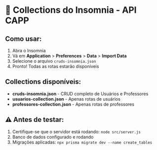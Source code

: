 # 🧪 Collections do Insomnia - API CAPP

## Como usar:

1. Abra o Insomnia
2. Vá em **Application** > **Preferences** > **Data** > **Import Data**
3. Selecione o arquivo `cruds-insomnia.json`
4. Pronto! Todas as rotas estarão disponíveis

## Collections disponíveis:

- **cruds-insomnia.json** - CRUD completo de Usuários e Professores
- **usuarios-collection.json** - Apenas rotas de usuários
- **professores-collection.json** - Apenas rotas de professores

## ⚠️ Antes de testar:
1. Certifique-se que o servidor está rodando: `node src/server.js`
2. Banco de dados configurado e rodando
3. Migrações aplicadas: `npx prisma migrate dev --name create_tables`
